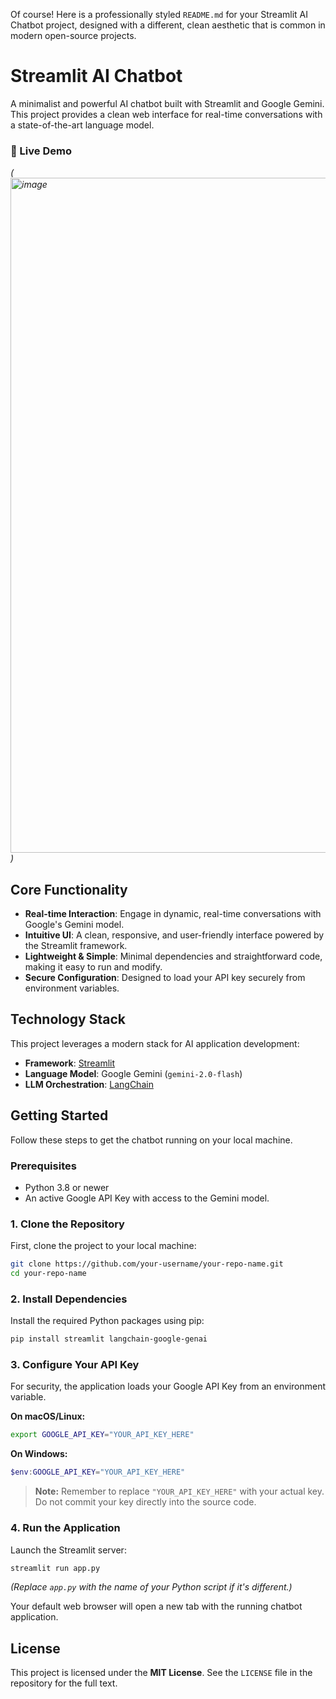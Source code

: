 Of course! Here is a professionally styled `README.md` for your Streamlit AI Chatbot project, designed with a different, clean aesthetic that is common in modern open-source projects.

# Streamlit AI Chatbot





A minimalist and powerful AI chatbot built with Streamlit and Google Gemini. This project provides a clean web interface for real-time conversations with a state-of-the-art language model.

### 🤖 Live Demo

*(<img width="1920" height="1080" alt="image" src="https://github.com/user-attachments/assets/43a16845-7dbe-4e72-9743-2b65bade3ec2" />
)*



## Core Functionality

-   **Real-time Interaction**: Engage in dynamic, real-time conversations with Google's Gemini model.
-   **Intuitive UI**: A clean, responsive, and user-friendly interface powered by the Streamlit framework.
-   **Lightweight & Simple**: Minimal dependencies and straightforward code, making it easy to run and modify.
-   **Secure Configuration**: Designed to load your API key securely from environment variables.

## Technology Stack

This project leverages a modern stack for AI application development:

-   **Framework**: [Streamlit](https://streamlit.io/)
-   **Language Model**: Google Gemini (`gemini-2.0-flash`)
-   **LLM Orchestration**: [LangChain](https://www.langchain.com/)

## Getting Started

Follow these steps to get the chatbot running on your local machine.

### Prerequisites

-   Python 3.8 or newer
-   An active Google API Key with access to the Gemini model.

### 1. Clone the Repository

First, clone the project to your local machine:
```bash
git clone https://github.com/your-username/your-repo-name.git
cd your-repo-name
```

### 2. Install Dependencies

Install the required Python packages using pip:
```bash
pip install streamlit langchain-google-genai
```

### 3. Configure Your API Key

For security, the application loads your Google API Key from an environment variable.

**On macOS/Linux:**
```bash
export GOOGLE_API_KEY="YOUR_API_KEY_HERE"
```

**On Windows:**
```powershell
$env:GOOGLE_API_KEY="YOUR_API_KEY_HERE"
```
> **Note:** Remember to replace `"YOUR_API_KEY_HERE"` with your actual key. Do not commit your key directly into the source code.

### 4. Run the Application

Launch the Streamlit server:
```bash
streamlit run app.py
```
*(Replace `app.py` with the name of your Python script if it's different.)*

Your default web browser will open a new tab with the running chatbot application.

## License

This project is licensed under the **MIT License**. See the `LICENSE` file in the repository for the full text.
